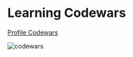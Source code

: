 # Learning Codewars

[Profile Codewars](https://www.codewars.com/users/chanaseptiari/)

![codewars](https://www.codewars.com/users/chanaseptiari/badges/micro)
